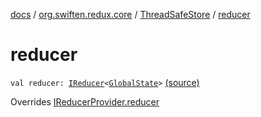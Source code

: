 [docs](../../index.md) / [org.swiften.redux.core](../index.md) / [ThreadSafeStore](index.md) / [reducer](./reducer.md)

# reducer

`val reducer: `[`IReducer`](../-i-reducer.md)`<`[`GlobalState`](index.md#GlobalState)`>` [(source)](https://github.com/protoman92/KotlinRedux/tree/master/common/common-core/src/main/kotlin/org/swiften/redux/core/ThreadSafeStore.kt#L19)

Overrides [IReducerProvider.reducer](../-i-reducer-provider/reducer.md)

